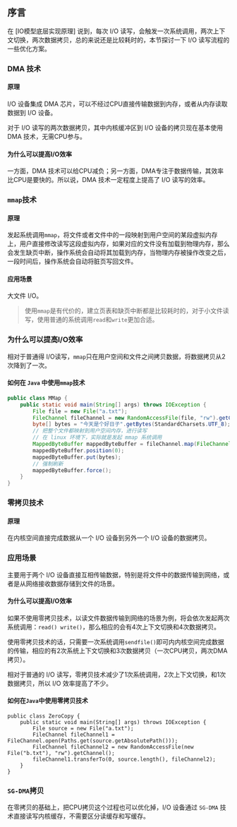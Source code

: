 ## 序言
在 [IO模型底层实现原理] 说到，每次 I/O 读写，会触发一次系统调用，两次上下文切换，两次数据拷贝，总的来说还是比较耗时的，本节探讨一下 I/O 读写流程的一些优化方案。


### DMA 技术
#### 原理
I/O 设备集成 DMA 芯片，可以不经过CPU直接传输数据到内存，或者从内存读取数据到 I/O 设备。

对于 I/O 读写的两次数据拷贝，其中内核缓冲区到 I/O 设备的拷贝现在基本使用 DMA 技术，无需CPU参与。

#### 为什么可以提高I/O效率
一方面，DMA 技术可以给CPU减负；另一方面，DMA专注于数据传输，其效率比CPU是要快的。所以说，DMA 技术一定程度上提高了 I/O 读写的效率。

### `mmap`技术
#### 原理
发起系统调用`mmap`，将文件或者文件中的一段映射到用户空间的某段虚拟内存上，用户直接修改读写这段虚拟内存，如果对应的文件没有加载到物理内存，那么会发生缺页中断，操作系统会自动将其加载到内存，当物理内存被操作改变之后，一段时间后，操作系统会自动将脏页写回文件。

#### 应用场景
大文件 I/O。

> 使用`mmap`是有代价的，建立页表和缺页中断都是比较耗时的，对于小文件读写，使用普通的系统调用`read`和`write`更加合适。

### 为什么可以提高I/O效率
相对于普通得 I/O读写，`mmap`只在用户空间和文件之间拷贝数据，将数据拷贝从2次降到了一次。

#### 如何在 `Java` 中使用`mmap`技术
```java
public class MMap {
    public static void main(String[] args) throws IOException {
        File file = new File("a.txt");
        FileChannel fileChannel = new RandomAccessFile(file, "rw").getChannel();
        byte[] bytes = "今天是个好日子".getBytes(StandardCharsets.UTF_8);
        // 把整个文件都映射到用户空间内存，进行读写
        // 在 linux 环境下，实际就是发起 mmap 系统调用
        MappedByteBuffer mappedByteBuffer = fileChannel.map(FileChannel.MapMode.READ_WRITE, 0, bytes.length);
        mappedByteBuffer.position(0);
        mappedByteBuffer.put(bytes);
        // 强制刷新
        mappedByteBuffer.force();
    }
}
```

### 零拷贝技术

#### 原理
在内核空间直接完成数据从一个 I/O 设备到另外一个 I/O 设备的数据拷贝。

### 应用场景
主要用于两个 I/O 设备直接互相传输数据，特别是将文件中的数据传输到网络，或者是从网络接收数据存储到文件的场景。

#### 为什么可以提高I/O效率
如果不使用零拷贝技术，以读文件数据传输到网络的场景为例，将会依次发起两次系统调用：`read() write()`，那么相应的会有4次上下文切换和4次数据拷贝。

使用零拷贝技术的话，只需要一次系统调用`sendfile()`即可内内核空间完成数据的传输，相应的有2次系统上下文切换和3次数据拷贝（一次CPU拷贝，两次DMA拷贝）。

相对于普通的 I/O 读写，零拷贝技术减少了1次系统调用，2次上下文切换，和1次数据拷贝，所以 I/O 效率提高了不少。

#### 如何在`Java`中使用零拷贝技术
```
public class ZeroCopy {
    public static void main(String[] args) throws IOException {
        File source = new File("a.txt");
        FileChannel fileChannel1 = FileChannel.open(Paths.get(source.getAbsolutePath()));
        FileChannel fileChannel2 = new RandomAccessFile(new File("b.txt"), "rw").getChannel();
        fileChannel1.transferTo(0, source.length(), fileChannel2);
    }
}
```

### `SG-DMA`拷贝
在零拷贝的基础上，把CPU拷贝这个过程也可以优化掉，I/O 设备通过 `SG-DMA` 技术直接读写内核缓存，不需要区分读缓存和写缓存。

